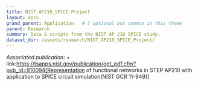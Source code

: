 ```yaml
---
title: NIST_AP210_SPICE_Project
layout: docs
grand_parent: Application   # ? optional but common in this theme
parent: Research
summary: Data & scripts from the NIST AP 210 SPICE study.
dataset_dir: /assets/research/NIST_AP210_SPICE_Project/
---
```


*Associated publication:* +
link:https://tsapps.nist.gov/publication/get_pdf.cfm?pub_id=910094[Representation of functional networks in STEP AP210
with application to SPICE circuit simulation(NIST GCR 11-949)]

